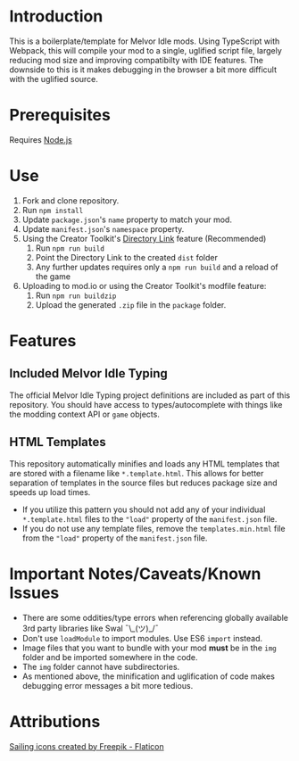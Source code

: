 # Introduction
This is a boilerplate/template for Melvor Idle mods. Using TypeScript with Webpack, this will compile your mod to a single, uglified script file, largely reducing mod size and improving compatibilty with IDE features. The downside to this is it makes debugging in the browser a bit more difficult with the uglified source.

# Prerequisites
Requires [Node.js](https://nodejs.org/en/)

# Use
1. Fork and clone repository.
2. Run `npm install`
3. Update `package.json`'s `name` property to match your mod.
4. Update `manifest.json`'s `namespace` property.
5. Using the Creator Toolkit's [Directory Link](https://wiki.melvoridle.com/w/Mod_Creation/Creator_Toolkit) feature (Recommended)
   1. Run `npm run build`
   2. Point the Directory Link to the created `dist` folder
   3. Any further updates requires only a `npm run build` and a reload of the game
5. Uploading to mod.io or using the Creator Toolkit's modfile feature:
   1. Run `npm run buildzip`
   2. Upload the generated `.zip` file in the `package` folder.

# Features

## Included Melvor Idle Typing
The official Melvor Idle Typing project definitions are included as part of this repository. You should have access to types/autocomplete with things like the modding context API or `game` objects.

## HTML Templates
This repository automatically minifies and loads any HTML templates that are stored with a filename like `*.template.html`. This allows for better separation of templates in the source files but reduces package size and speeds up load times.
* If you utilize this pattern you should not add any of your individual `*.template.html` files to the `"load"` property of the `manifest.json` file.
* If you do not use any template files, remove the `templates.min.html` file from the `"load"` property of the `manifest.json` file.

# Important Notes/Caveats/Known Issues
* There are some oddities/type errors when referencing globally available 3rd party libraries like Swal ¯\\\_(ツ)\_/¯
* Don't use `loadModule` to import modules. Use ES6 `import` instead.
* Image files that you want to bundle with your mod **must** be in the `img` folder and be imported somewhere in the code.
* The `img` folder cannot have subdirectories.
* As mentioned above, the minification and uglification of code makes debugging error messages a bit more tedious.





# Attributions
<a href="https://www.flaticon.com/free-icons/sailing" title="sailing icons">Sailing icons created by Freepik - Flaticon</a>
